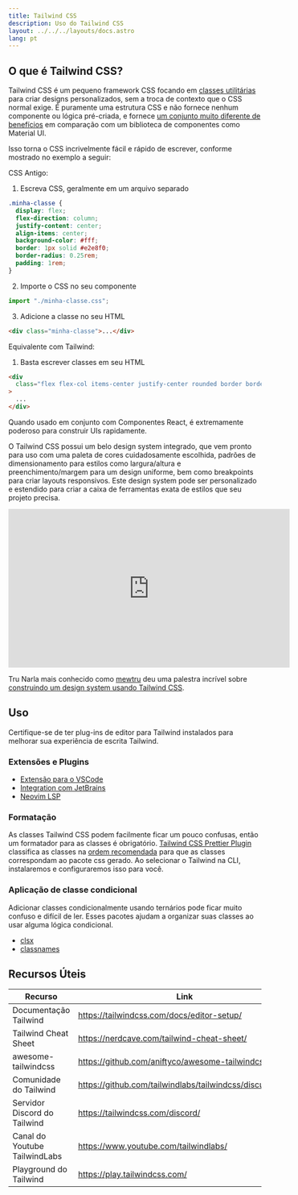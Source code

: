 ```yaml
---
title: Tailwind CSS
description: Uso do Tailwind CSS
layout: ../../../layouts/docs.astro
lang: pt
---
```


## O que é Tailwind CSS?

Tailwind CSS é um pequeno framework CSS focando em [classes utilitárias](https://tailwindcss.com/docs/utility-first) para criar designs personalizados, sem a troca de contexto que o CSS normal exige. É puramente uma estrutura CSS e não fornece nenhum componente ou lógica pré-criada, e fornece [um conjunto muito diferente de benefícios](https://www.youtube.com/watch?v=CQuTF-bkOgc) em comparação com um biblioteca de componentes como Material UI.

Isso torna o CSS incrivelmente fácil e rápido de escrever, conforme mostrado no exemplo a seguir:

CSS Antigo:

1. Escreva CSS, geralmente em um arquivo separado

```css
.minha-classe {
  display: flex;
  flex-direction: column;
  justify-content: center;
  align-items: center;
  background-color: #fff;
  border: 1px solid #e2e8f0;
  border-radius: 0.25rem;
  padding: 1rem;
}
```

2. Importe o CSS no seu componente

```jsx
import "./minha-classe.css";
```

3. Adicione a classe no seu HTML

```html
<div class="minha-classe">...</div>
```

Equivalente com Tailwind:

1. Basta escrever classes em seu HTML

```html
<div
  class="flex flex-col items-center justify-center rounded border border-gray-200 bg-white p-4"
>
  ...
</div>
```

Quando usado em conjunto com Componentes React, é extremamente poderoso para construir UIs rapidamente.

O Tailwind CSS possui um belo design system integrado, que vem pronto para uso com uma paleta de cores cuidadosamente escolhida, padrões de dimensionamento para estilos como largura/altura e preenchimento/margem para um design uniforme, bem como breakpoints para criar layouts responsivos. Este design system pode ser personalizado e estendido para criar a caixa de ferramentas exata de estilos que seu projeto precisa.

<div class="embed">
<iframe width="560" height="315" src="https://www.youtube.com/embed/T-Zv73yZ_QI" title="YouTube video player" frameborder="0" allow="accelerometer; autoplay; clipboard-write; encrypted-media; gyroscope; picture-in-picture" allowfullscreen></iframe>
</div>

Tru Narla mais conhecido como [mewtru](https://twitter.com/trunarla) deu uma palestra incrível sobre [construindo um design system usando Tailwind CSS](https://www.youtube.com/watch?v=T-Zv73yZ_QI).

## Uso

Certifique-se de ter plug-ins de editor para Tailwind instalados para melhorar sua experiência de escrita Tailwind.

### Extensões e Plugins

- [Extensão para o VSCode](https://marketplace.visualstudio.com/items?itemName=bradlc.vscode-tailwindcss)
- [Integration com JetBrains](https://www.jetbrains.com/help/webstorm/tailwind-css.html#ws_css_tailwind_install)
- [Neovim LSP](https://github.com/neovim/nvim-lspconfig/blob/master/doc/server_configurations.md#tailwindcss)

### Formatação

As classes Tailwind CSS podem facilmente ficar um pouco confusas, então um formatador para as classes é obrigatório. [Tailwind CSS Prettier Plugin](https://github.com/tailwindlabs/prettier-plugin-tailwindcss) classifica as classes na [ordem recomendada](https://tailwindcss.com/blog/automatic-class-sorting-with-prettier#how-classes-are-sorted) para que as classes correspondam ao pacote css gerado. Ao selecionar o Tailwind na CLI, instalaremos e configuraremos isso para você.

### Aplicação de classe condicional

Adicionar classes condicionalmente usando ternários pode ficar muito confuso e difícil de ler. Esses pacotes ajudam a organizar suas classes ao usar alguma lógica condicional.

- [clsx](https://github.com/lukeed/clsx)
- [classnames](https://github.com/JedWatson/classnames)

## Recursos Úteis

| Recurso                       | Link                                                     |
| ----------------------------- | -------------------------------------------------------- |
| Documentação Tailwind         | https://tailwindcss.com/docs/editor-setup/               |
| Tailwind Cheat Sheet          | https://nerdcave.com/tailwind-cheat-sheet/               |
| awesome-tailwindcss           | https://github.com/aniftyco/awesome-tailwindcss/         |
| Comunidade do Tailwind         | https://github.com/tailwindlabs/tailwindcss/discussions/ |
| Servidor Discord do Tailwind  | https://tailwindcss.com/discord/                         |
| Canal do Youtube TailwindLabs | https://www.youtube.com/tailwindlabs/                    |
| Playground do Tailwind        | https://play.tailwindcss.com/                            |
